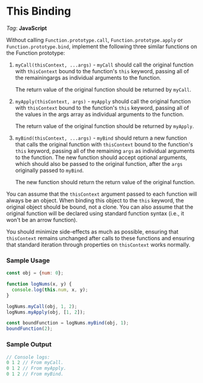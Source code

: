 # This Binding

_Tag_: **JavaScript**

Without calling `Function.prototype.call`, `Function.prototype.apply` or `Function.prototype.bind`, implement the following three similar functions on the Function prototype:

1. `myCall(thisContext, ...args)` - `myCall` should call the original function with `thisContext` bound to the function's `this` keyword, passing all of the remainingargs as individual arguments to the function.

   The return value of the original function should be returned by `myCall`.

2. `myApply(thisContext, args)` - `myApply` should call the original function with `thisContext` bound to the function's `this` keyword, passing all of the values in the args array as individual arguments to the function.

   The return value of the original function should be returned by `myApply`.

3. `myBind(thisContext, ...args)` - `myBind` should return a new function that calls the original function with `thisContext` bound to the function's `this` keyword, passing all of the remaining `args` as individual arguments to the function. The new function should accept optional arguments, which should also be passed to the original function, after the `args` originally passed to `myBind`.

   The new function should return the return value of the original function.

You can assume that the `thisContext` argument passed to each function will always be an object. When binding this object to the `this` keyword, the original object should be bound, not a clone. You can also assume that the original function will be declared using standard function syntax (i.e., it won't be an arrow function).

You should minimize side-effects as much as possible, ensuring that `thisContext` remains unchanged after calls to these functions and ensuring that standard iteration through properties on `thisContext` works normally.

### Sample Usage

```javascript
const obj = {num: 0};

function logNums(x, y) {
  console.log(this.num, x, y);
}

logNums.myCall(obj, 1, 2);
logNums.myApply(obj, [1, 2]);

const boundFunction = logNums.myBind(obj, 1);
boundFunction(2);
```

### Sample Output

```javascript
// Console logs:
0 1 2 // From myCall.
0 1 2 // From myApply.
0 1 2 // From myBind.
```
